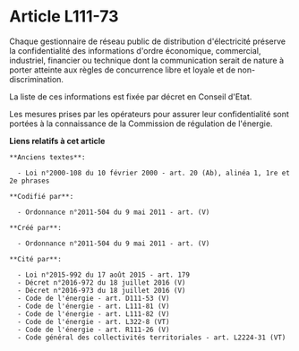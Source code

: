 # Article L111-73

Chaque gestionnaire de réseau public de distribution d'électricité préserve la confidentialité des informations d'ordre
économique, commercial, industriel, financier ou technique dont la communication serait de nature à porter atteinte aux
règles de concurrence libre et loyale et de non-discrimination.

La liste de ces informations est fixée par décret en Conseil d'Etat.

Les mesures prises par les opérateurs pour assurer leur confidentialité sont portées à la connaissance de la Commission de
régulation de l'énergie.

**Liens relatifs à cet article**

	**Anciens textes**:

	  - Loi n°2000-108 du 10 février 2000 - art. 20 (Ab), alinéa 1, 1re et 2e phrases

	**Codifié par**:

	  - Ordonnance n°2011-504 du 9 mai 2011 - art. (V)

	**Créé par**:

	  - Ordonnance n°2011-504 du 9 mai 2011 - art. (V)

	**Cité par**:

	  - Loi n°2015-992 du 17 août 2015 - art. 179
	  - Décret n°2016-972 du 18 juillet 2016 (V)
	  - Décret n°2016-973 du 18 juillet 2016 (V)
	  - Code de l'énergie - art. D111-53 (V)
	  - Code de l'énergie - art. L111-81 (V)
	  - Code de l'énergie - art. L111-82 (V)
	  - Code de l'énergie - art. L322-8 (VT)
	  - Code de l'énergie - art. R111-26 (V)
	  - Code général des collectivités territoriales - art. L2224-31 (VT)
